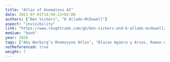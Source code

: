 ```yaml
---
title: "Atlas of Anomalous AI"
date: 2021-07-01T14:50:13+02:00
authors: ["Ben Vickers", "K Allado-McDowell"]
aspect: "invisibility"
link: "https://www.roughtrade.com/gb/ben-vickers-and-k-allado-mcdowell/atlas-of-anomalous-ai"
medium: "book"
year: 2020
tags: ["Aby Warburg’s Mnemosyne Atlas", "Blaise Agüera y Arcas, Ramon Amaro, Noelani Arista, Jorge Luis Borges, Benjamin H. Bratton, Federico Campagna, Arthur C. Clarke, Rana Dasgupta, Eknath Easwaran, GPT-2, GPT-3, Yuk Hui, Nora N. Khan, Suzanne Kite, Jason Edward Lewis, Catherine Malabou, Hans Ulrich Obrist, Matteo Pasquinelli, Archer Pechawis, Noah Raford, Nisha Ramayya, Beth Singler and Hito Steyerl", "Anni Albers, Pablo Amaringo, Refik Anadol, William Blake, Ian Cheng, Ithell Colquhoun, DeepDream, Federico Díaz, Susan Hiller, Hildegard of Bingen, Pierre Huyghe, C. G. Jung, Hilma af Klint, Emma Kunz, Paul Laffoley, Lucy Siyao Liu, Branko Petrović and Nikola Bojić, Santiago Ramón y Cajal, Casey Reas, Jenna Sutela and Suzanne Treister"]
notReferenced: true
weight: 7
---
```

